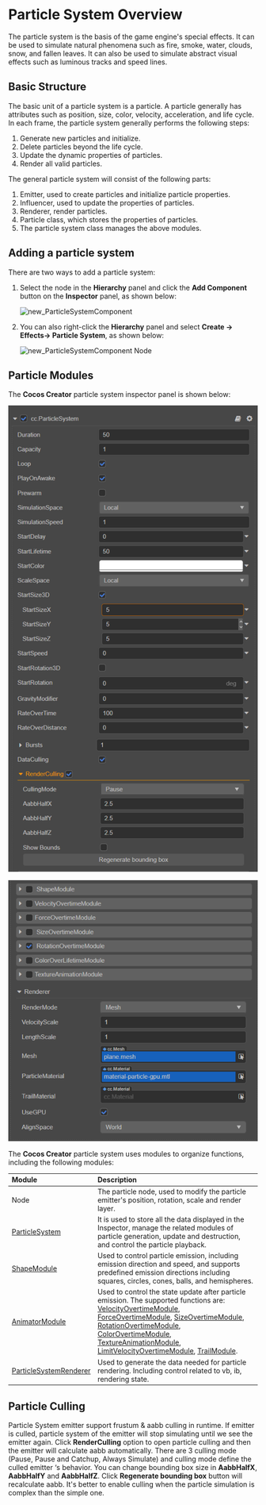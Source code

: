 # Particle System Overview

The particle system is the basis of the game engine's special effects. It can be used to simulate natural phenomena such as fire, smoke, water, clouds, snow, and fallen leaves. It can also be used to simulate abstract visual effects such as luminous tracks and speed lines.

## Basic Structure

The basic unit of a particle system is a particle. A particle generally has attributes such as position, size, color, velocity, acceleration, and life cycle. In each frame, the particle system generally performs the following steps:

1. Generate new particles and initialize.
2. Delete particles beyond the life cycle.
3. Update the dynamic properties of particles.
4. Render all valid particles.

The general particle system will consist of the following parts:

1. Emitter, used to create particles and initialize particle properties.
2. Influencer, used to update the properties of particles.
3. Renderer, render particles.
4. Particle class, which stores the properties of particles.
5. The particle system class manages the above modules.

## Adding a particle system

There are two ways to add a particle system:

1. Select the node in the __Hierarchy__ panel and click the __Add Component__ button on the __Inspector__ panel, as shown below:

    ![new_ParticleSystemComponent](particle-system/new_ParticleSystemComponent.png)

2. You can also right-click the **Hierarchy** panel and select __Create -> Effects-> Particle System__, as shown below:

    ![new_ParticleSystemComponent Node](particle-system/new_ParticleSystemComponent_node.png)

## Particle Modules

The __Cocos Creator__ particle system inspector panel is shown below:

![](particle-system/inspector_1.png)

![](particle-system/inspector_2.png)

The __Cocos Creator__ particle system uses modules to organize functions, including the following modules:

| Module | Description |
| :--- | :--- |
| Node | The particle node, used to modify the particle emitter's position, rotation, scale and render layer. |
| [ParticleSystem](main-module.md) | It is used to store all the data displayed in the Inspector, manage the related modules of particle generation, update and destruction, and control the particle playback. |
| [ShapeModule](emitter.md) | Used to control particle emission, including emission direction and speed, and supports predefined emission directions including squares, circles, cones, balls, and hemispheres. |
| [AnimatorModule](module.md) |  Used to control the state update after particle emission. The supported functions are: [VelocityOvertimeModule](velocity-module.md), [ForceOvertimeModule](force-module.md), [SizeOvertimeModule](size-module.md), [RotationOvertimeModule](rotation-module.md), [ColorOvertimeModule](color-module.md), [TextureAnimationModule](texture-animation-module.md), [LimitVelocityOvertimeModule](limit-velocity-module.md), [TrailModule](trail-module.md). |
| [ParticleSystemRenderer](renderer.md) |  Used to generate the data needed for particle rendering. Including control related to vb, ib, rendering state. |

## Particle Culling

Particle System emitter support frustum & aabb culling in runtime. If emitter is culled, particle system of the emitter will stop simulating until we see the emitter again. Click __RenderCulling__ option to open particle culling and then the emitter will calculate aabb automatically. There are 3 culling mode (Pause, Pause and Catchup, Always Simulate) and culling mode define the culled emitter ‘s behavior. You can change bounding box size in **AabbHalfX**, **AabbHalfY** and **AabbHalfZ**. Click **Regenerate bounding box** button will recalculate aabb. It's better to enable culling when the particle simulation is complex than the simple one. 
